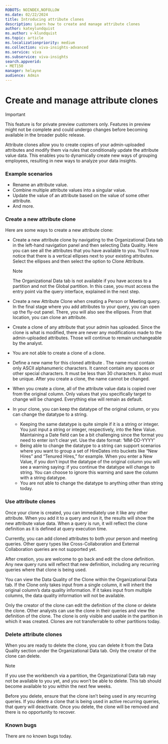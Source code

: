 ```yaml
---
ROBOTS: NOINDEX,NOFOLLOW
ms.date: 02/22/2024
title: Introducing attribute clones
description: Learn how to create and manage attribute clones
author: kateylundquist
ms.author: v-klundquist
ms.topic: article
ms.localizationpriority: medium 
ms.collection: viva-insights-advanced 
ms.service: viva 
ms.subservice: viva-insights 
search.appverid: 
- MET150 
manager: helayne
audience: Admin
---
```


# Create and manage attribute clones

>[!IMPORTANT]
> This feature is for private preview customers only. Features in preview might not be complete and could undergo changes before becoming available in the broader public release.

Attribute clones allow you to create copies of your admin-uploaded attributes and modify them via rules that conditionally update the attribute value data. This enables you to dynamically create new ways of grouping employees, resulting in new ways to analyze your data insights. 

### Example scenarios
- Rename an attribute value.
- Combine multiple attribute values into a singular value.
- Update the value of an attribute based on the value of some other attribute.
- And more.

### Create a new attribute clone
Here are some ways to create a new attribute clone:

- Create a new attribute clone by navigating to the Organizational Data tab in the left-hand navigation panel and then selecting Data Quality. Here you can see all the attributes that you have available to you. You’ll now notice that there is a vertical ellipses next to your existing attributes. Select the ellipses and then select the option to Clone Attribute.

    >[!Note]
    >The Organizational Data tab is not available if you have access to a partition and not the Global partition. In this case, you must access the entry point via the query interface, explained in the next step.

- Create a new Attribute Clone when creating a Person or Meeting query. In the final stage where you add attributes to your query, you can open up the fly-out panel. There, you will also see the ellipses. From that location, you can clone an attribute.
- Create a clone of any attribute that your admin has uploaded. Since the clone is what is modified, there are never any modifications made to the admin-uploaded attributes. Those will continue to remain unchangeable by the analyst.
- You are not able to create a clone of a clone. 
- Define a new name for this cloned attribute . The name must contain only ASCII alphanumeric characters. It cannot contain any spaces or other special characters. It must be less than 30 characters. It also must be unique. After you create a clone, the name cannot be changed.
- When you create a clone, all of the attribute value data is copied over from the original column. Only values that you specifically target to change will be changed. Everything else will remain as default.
- In your clone, you can keep the datatype of the original column, or you can change the datatype to a string.
    - Keeping the same datatype is quite simple if it is a string or integer. You just input a string or integer, respectively, into the New Value. Maintaining a Date field can be a bit challenging since the format you need to enter isn’t clear yet. Use the date format: ‘MM-DD-YYYY’
    - Being able to change the datatype to a string can support scenarios where you want to group a set of HireDates into buckets like “New Hires” and “Tenured Hires,” for example. When you enter a New Value, if you don’t input the datatype of the original column you will see a warning saying: if you continue the datatype will change to string. You can choose to ignore this warning and save the column with a string datatype.
    - You are not able to change the datatype to anything other than string today.

### Use attribute clones
Once your clone is created, you can immediately use it like any other attribute. When you add it to a query and run it, the results will show the new attribute value data. When a query is run, it will reflect the clone definition as it is defined at query execution time.

Currently, you can add cloned attributes to both your person and meeting queries. Other query types like Cross-Collaboration and External Collaboration queries are not supported yet.

After creation, you are welcome to go back and edit the clone definition. Any new query runs will reflect that new definition, including any recurring queries where that clone is being used.

You can view the Data Quality of the Clone within the Organizational Data tab. If the Clone only takes input from a single column, it will inherit the original column’s data quality information. If it takes input from multiple columns, the data quality information will not be available.

Only the creator of the clone can edit the definition of the clone or delete the clone. Other analysts can use the clone in their queries and view the definition of the clone. The clone is only visible and usable in the partition in which it was created. Clones are not transferrable to other partitions today.

### Delete attribute clones
When you are ready to delete the clone, you can delete it from the Data Quality section under the Organizational Data tab. Only the creator of the clone can delete.

>[!Note]
>If you use the workbench via a partition, the Organizational Data tab may not be available to you yet, and you won’t be able to delete. This tab should become available to you within the next few weeks.

Before you delete, ensure that the clone isn’t being used in any recurring queries. If you delete a clone that is being used in active recurring queries, that query will deactivate. Once you delete, the clone will be removed and there is no opportunity to recover.

### Known bugs
There are no known bugs today.
